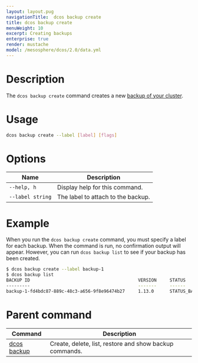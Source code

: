 ```yaml
---
layout: layout.pug
navigationTitle:  dcos backup create
title: dcos backup create
menuWeight: 10
excerpt: Creating backups
enterprise: true
render: mustache
model: /mesosphere/dcos/2.0/data.yml
---
```


# Description

The `dcos backup create` command creates a new [backup of your cluster](/mesosphere/dcos/2.0/administering-clusters/backup-and-restore/).

# Usage

```bash
dcos backup create --label [label] [flags]
```

# Options

| Name | Description |
|---------|-------------|
| `--help, h`   |  Display help for this command. |
| `--label string` | The label to attach to the backup. |

# Example

When you run the `dcos backup create` command, you must specify a label for each backup. When the command is run, no confirmation output will appear. However, you can run `dcos backup list` to see if your backup has been created.

```bash
$ dcos backup create --label backup-1
$ dcos backup list
BACKUP ID                                         VERSION     STATUS                TIMESTAMP
---------                                         -------     ------                ---------
backup-1-fd4bdc87-889c-48c3-a656-9f8e96474b27     1.13.0      STATUS_BACKING_UP     2019-03-18 23:06:41.836197172 +0000 UTC
```

# Parent command

| Command | Description |
|---------|-------------|
| [dcos backup](/mesosphere/dcos/2.0/cli/command-reference/dcos-backup/) |  Create, delete, list, restore and show backup commands. |


